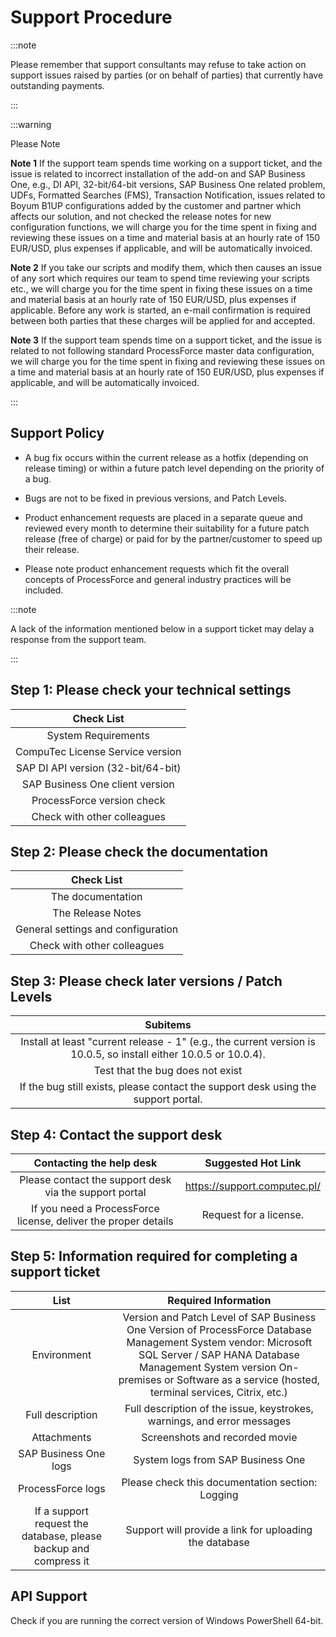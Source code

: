 # Support Procedure

:::note

Please remember that support consultants may refuse to take action on support issues raised by parties (or on behalf of parties) that currently have outstanding payments.

:::

:::warning

Please Note

**Note 1** If the support team spends time working on a support ticket, and the issue is related to incorrect installation of the add-on and SAP Business One, e.g., DI API, 32-bit/64-bit versions, SAP Business One related problem, UDFs, Formatted Searches (FMS), Transaction Notification, issues related to Boyum B1UP configurations added by the customer and partner which affects our solution, and not checked the release notes for new configuration functions, we will charge you for the time spent in fixing and reviewing these issues on a time and material basis at an hourly rate of 150 EUR/USD, plus expenses if applicable, and will be automatically invoiced.

**Note 2** If you take our scripts and modify them, which then causes an issue of any sort which requires our team to spend time reviewing your scripts etc., we will charge you for the time spent in fixing these issues on a time and material basis at an hourly rate of 150 EUR/USD, plus expenses if applicable. Before any work is started, an e-mail confirmation is required between both parties that these charges will be applied for and accepted.

**Note 3** If the support team spends time on a support ticket, and the issue is related to not following standard ProcessForce master data configuration, we will charge you for the time spent in fixing and reviewing these issues on a time and material basis at an hourly rate of 150 EUR/USD, plus expenses if applicable, and will be automatically invoiced.

:::

## Support Policy

- A bug fix occurs within the current release as a hotfix (depending on release timing) or within a future patch level depending on the priority of a bug.

- Bugs are not to be fixed in previous versions, and Patch Levels.

- Product enhancement requests are placed in a separate queue and reviewed every month to determine their suitability for a future patch release (free of charge) or paid for by the partner/customer to speed up their release.

- Please note product enhancement requests which fit the overall concepts of ProcessForce and general industry practices will be included.

:::note

A lack of the information mentioned below in a support ticket may delay a response from the support team.

:::

## Step 1: Please check your technical settings

|             Check List             |
|:----------------------------------:|
| System Requirements                |
| CompuTec License Service version   |
| SAP DI API version (32-bit/64-bit) |
| SAP Business One client version    |
| ProcessForce version check         |
| Check with other colleagues        |

## Step 2: Please check the documentation

|             Check List             |
|:----------------------------------:|
| The documentation                  |
| The Release Notes                  |
| General settings and configuration |
| Check with other colleagues        |

## Step 3: Please check later versions / Patch Levels

|                                                      Subitems                                                     |
|:-----------------------------------------------------------------------------------------------------------------:|
| Install at least "current release - 1" (e.g., the current version is 10.0.5, so install either 10.0.5 or 10.0.4). |
| Test that the bug does not exist                                                                                  |
| If the bug still exists, please contact the support desk using the support portal.                                |

## Step 4: Contact the support desk

|                    Contacting the help desk                    |      Suggested Hot Link      |
|:--------------------------------------------------------------:|:----------------------------:|
| Please contact the support desk via the support portal         | https://support.computec.pl/ |
| If you need a ProcessForce license, deliver the proper details | Request for a license.       |

## Step 5: Information required for completing a support ticket

|                               List                               |                                                                                                                   Required Information                                                                                                                   |
|:----------------------------------------------------------------:|:--------------------------------------------------------------------------------------------------------------------------------------------------------------------------------------------------------------------------------------------------------:|
| Environment                                                      | Version and Patch Level of SAP Business One Version of ProcessForce Database Management System vendor: Microsoft SQL Server / SAP HANA Database Management System version On-premises or Software as a service (hosted, terminal services, Citrix, etc.) |
| Full description                                                 | Full description of the issue, keystrokes, warnings, and error messages                                                                                                                                                                                  |
| Attachments                                                      | Screenshots and recorded movie                                                                                                                                                                                                                           |
| SAP Business One logs                                            | System logs from SAP Business One                                                                                                                                                                                                                        |
| ProcessForce logs                                                | Please check this documentation section: Logging                                                                                                                                                                                                         |
| If a support request the database, please backup and compress it | Support will provide a link for uploading the database                                                                                                                                                                                                   |

## API Support

Check if you are running the correct version of Windows PowerShell 64-bit.
